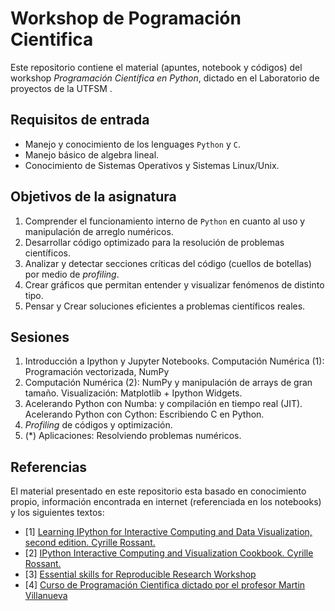 # Workshop de Pogramación Cientifica

Este repositorio contiene el material (apuntes, notebook y códigos) del workshop _Programación Científica en Python_, dictado en el Laboratorio de proyectos de la UTFSM .

## Requisitos de entrada
* Manejo y conocimiento de los lenguages `Python` y `C`.
* Manejo básico de algebra lineal.
* Conocimiento de Sistemas Operativos y Sistemas Linux/Unix.

## Objetivos de la asignatura
1. Comprender el funcionamiento interno de `Python` en cuanto al uso y manipulación de arreglo numéricos.
2. Desarrollar código optimizado para la resolución de problemas científicos.
3. Analizar y detectar secciones críticas del código (cuellos de botellas) por medio de _profiling_.
4. Crear gráficos que permitan entender y visualizar fenómenos de distinto tipo.
5. Pensar y Crear soluciones eficientes a problemas científicos reales.

## Sesiones
1. Introducción a Ipython y Jupyter Notebooks. Computación Numérica (1): Programación vectorizada, NumPy
2. Computación Numérica (2): NumPy y manipulación de arrays de gran tamaño. Visualización: Matplotlib + Ipython Widgets.
3. Acelerando Python con Numba: y compilación en tiempo real (JIT). Acelerando Python con Cython: Escribiendo C en Python. 
4. _Profiling_ de códigos y optimización.
8. (*) Aplicaciones: Resolviendo problemas numéricos.



## Referencias
El material presentado en este repositorio esta basado en conocimiento propio, información encontrada en internet (referenciada en los notebooks) y los siguientes textos:

 * [1] [Learning IPython for Interactive Computing and Data Visualization, second edition. Cyrille Rossant.](https://www.packtpub.com/big-data-and-business-intelligence/learning-ipython-interactive-computing-and-data-visualization-sec)
 * [2] [IPython Interactive Computing and Visualization Cookbook. Cyrille Rossant.](https://www.packtpub.com/big-data-and-business-intelligence/ipython-interactive-computing-and-visualization-cookbook)
 * [3] [Essential skills for Reproducible Research Workshop](https://barbagroup.github.io/essential_skills_RRC/python/solutions/python.slicing.soln/)
 * [4] [Curso de Programación Cientifica dictado por el profesor Martin Villanueva](https://github.com/mavillan/SciProg)

